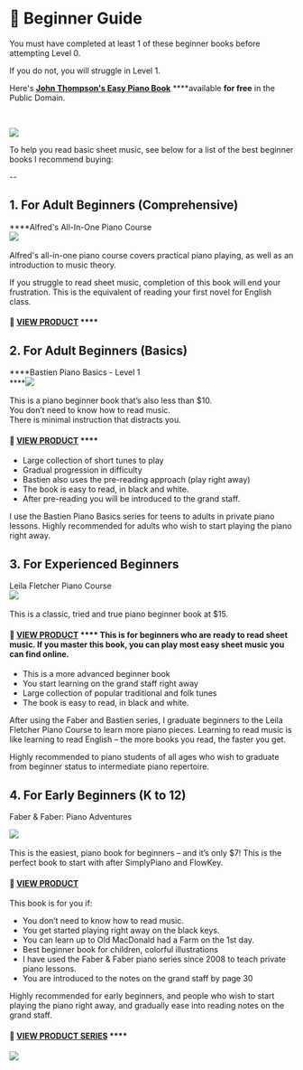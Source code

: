 # 🐤 Beginner Guide

You must have completed at least 1 of these beginner books before attempting Level 0.  
  
If you do not, you will struggle in Level 1.  
  
Here's [**John Thompson's Easy Piano Book**](http://bnf.cn.imslp.org/files/imglnks/caimg/a/a2/IMSLP443922-PMLP500461-Thompson-_Easiest_course-_P1_-_b.pdf) ****available **for free** in the Public Domain.﻿

﻿

![](https://i.gyazo.com/301b66c7831684d47ca53088015b36a0.gif)

  
  
  
To help you read basic sheet music, see below for a list of the best beginner books I recommend buying:﻿﻿  
  
--

## **1.** **For Adult Beginners \(Comprehensive\)**

  
****Alfred's All-In-One Piano Course  
﻿![](https://images-na.ssl-images-amazon.com/images/I/51xmaJD-GkL._SX373_BO1,204,203,200_.jpg)﻿  
  
  
Alfred's all-in-one piano course covers practical piano playing, as well as an introduction to music theory.  
  
If you struggle to read sheet music, completion of this book will end your frustration. This is the equivalent of reading your first novel for English class.

#### 🛒 [**VIEW PRODUCT**](https://amzn.to/2NneRXM)   ****

## **2. For Adult Beginners \(Basics\)**

  
****Bastien Piano Basics - Level 1  
****﻿![](https://easypianohacks.com/wp-content/uploads/2020/12/41P9ryUowYL._SX373_BO1204203200_.jpg)﻿  
  
This is a piano beginner book that’s also less than $10.  
You don’t need to know how to read music.  
There is minimal instruction that distracts you.

#### 🛒 [**VIEW PRODUCT**](https://amzn.to/3arutTr) **** 

* Large collection of short tunes to play
* Gradual progression in difficulty
* Bastien also uses the pre-reading approach \(play right away\)
* The book is easy to read, in black and white. 
* After pre-reading you will be introduced to the grand staff.

  
I use the Bastien Piano Basics series for teens to adults in private piano lessons. Highly recommended for adults who wish to start playing the piano right away.  


## **3. For Experienced Beginners**

  
Leila Fletcher Piano Course  
﻿![](https://easypianohacks.com/wp-content/uploads/2020/12/51sr8G2M53L._SY368_BO1204203200_.jpg)﻿  
  
This is a classic, tried and true piano beginner book at $15.  


#### 🛒 [**VIEW PRODUCT**](https://amzn.to/37A858Q) **** This is for beginners who are ready to read sheet music. If you master this book, you can play most easy sheet music you can find online.   

* This is a more advanced beginner book
* You start learning on the grand staff right away
* Large collection of popular traditional and folk tunes
* The book is easy to read, in black and white. 

  
After using the Faber and Bastien series, I graduate beginners to the Leila Fletcher Piano Course to learn more piano pieces. Learning to read music is like learning to read English – the more books you read, the faster you get.   
  
Highly recommended to piano students of all ages who wish to graduate from beginner status to intermediate piano repertoire.

## **4. For Early Beginners \(K to 12\)**

Faber & Faber: Piano Adventures

  
﻿![](https://easypianohacks.com/wp-content/uploads/2020/12/FF1075cover.jpg)﻿  
  
This is the easiest, piano book for beginners – and it’s only $7! This is the perfect book to start with after SimplyPiano and FlowKey.

#### 🛒 [**VIEW PRODUCT**](https://amzn.to/3arutTr)

  
This book is for you if:

* You don’t need to know how to read music.
* You get started playing right away on the black keys.
* You can learn up to Old MacDonald had a Farm on the 1st day.
* Best beginner book for children, colorful illustrations
* I have used the Faber & Faber piano series since 2008 to teach private piano lessons.
* You are introduced to the notes on the grand staff by page 30  

Highly recommended for early beginners, and people who wish to start playing the piano right away, and gradually ease into reading notes on the grand staff.  
  


#### 🛒 [**VIEW PRODUCT SERIES**](https://amzn.to/37xt9wo)  ****﻿﻿ 

![](https://i.gyazo.com/13b062e2739e89b605142b5ae3758327.png)

